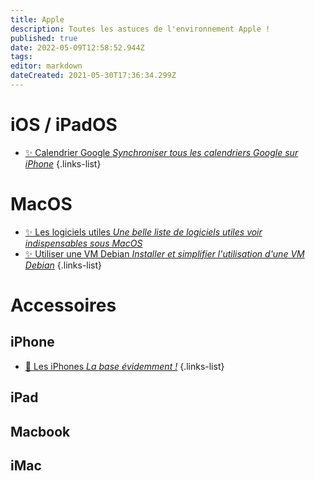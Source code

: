 ```yaml
---
title: Apple
description: Toutes les astuces de l'environnement Apple !
published: true
date: 2022-05-09T12:58:52.944Z
tags: 
editor: markdown
dateCreated: 2021-05-30T17:36:34.299Z
---
```


# iOS / iPadOS
- [✨ Calendrier Google *Synchroniser tous les calendriers Google sur iPhone*](/Apple/ios-synchro-google-calendar)
{.links-list}

# MacOS
- [✨ Les logiciels utiles *Une belle liste de logiciels utiles voir indispensables sous MacOS*](/Apple/Macos-logiciels)
- [✨ Utiliser une VM Debian *Installer et simplifier l'utilisation d'une VM Debian*](/Apple/Macos-VM-Debian)
{.links-list}

# Accessoires
## iPhone
- [🛒 Les iPhones *La base évidemment !*](https://amzn.to/3uJ97sK)
{.links-list}


## iPad

## Macbook

## iMac
